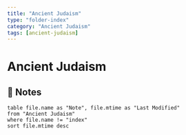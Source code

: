 ```yaml
---
title: "Ancient Judaism"
type: "folder-index"
category: "Ancient Judaism"
tags: [ancient-judaism]
---
```


# Ancient Judaism

## 📄 Notes
```dataview
table file.name as "Note", file.mtime as "Last Modified"
from "Ancient Judaism"
where file.name != "index"
sort file.mtime desc
```
